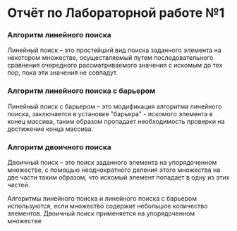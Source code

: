 # Отчёт по Лабораторной работе №1 #

### Алгоритм линейного поиска ###
Линейный поиск – это простейший вид поиска заданного элемента на некотором множестве, осуществляемый путем последовательного сравнения очередного рассматриваемого значения с искомым до тех пор, пока эти значения не совпадут.

### Алгоритм линейного поиска с барьером ###
Линейный поиск с барьером – это модификация алгоритма линейного поиска, заключается в установке "барьера" - искомого элемента в конец массива, таким образом пропадает необходимость проверки на достижение конца массива. 

### Алгоритм двоичного поиска ###
Двоичный поиск – это поиск заданного элемента на упорядоченном множестве, с помощью неоднократного деления этого множества на две части таким образом, что искомый элемент попадает в одну из этих частей. 


Алгоритмы линейного поиска и линейного поиска с барьером используются, если множество содержит небольшое количество элементов. Двоичный поиск применяется на упорядоченном множестве